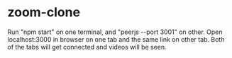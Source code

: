 ﻿# zoom-clone
Run "npm start" on one terminal, and "peerjs --port 3001" on other.
Open localhost:3000 in browser on one tab and the same link on other tab.
Both of the tabs will get connected and videos will be seen.
